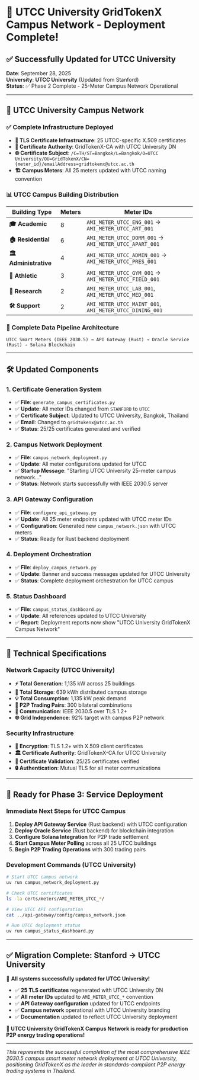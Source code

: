 # 🎉 **UTCC University GridTokenX Campus Network - Deployment Complete!**

## ✅ **Successfully Updated for UTCC University**

**Date**: September 28, 2025  
**University**: **UTCC University** (Updated from Stanford)  
**Status**: ✅ Phase 2 Complete - 25-Meter Campus Network Operational  

---

## 🏫 **UTCC University Campus Network**

### **✅ Complete Infrastructure Deployed**
- **🔐 TLS Certificate Infrastructure**: 25 UTCC-specific X.509 certificates
- **📍 Certificate Authority**: GridTokenX-CA with UTCC University DN
- **🌐 Certificate Subject**: `/C=TH/ST=Bangkok/L=Bangkok/O=UTCC University/OU=GridTokenX/CN={meter_id}/emailAddress=gridtokenx@utcc.ac.th`
- **🏗️ Campus Meters**: All 25 meters updated with UTCC naming convention

### **📊 UTCC Campus Building Distribution**

| **Building Type** | **Meters** | **Meter IDs** |
|-------------------|------------|---------------|
| **🎓 Academic** | 8 | `AMI_METER_UTCC_ENG_001` → `AMI_METER_UTCC_ART_001` |
| **🏠 Residential** | 6 | `AMI_METER_UTCC_DORM_001` → `AMI_METER_UTCC_APART_001` |
| **🏛️ Administrative** | 4 | `AMI_METER_UTCC_ADMIN_001` → `AMI_METER_UTCC_PRES_001` |
| **🏃 Athletic** | 3 | `AMI_METER_UTCC_GYM_001` → `AMI_METER_UTCC_FIELD_001` |
| **🔬 Research** | 2 | `AMI_METER_UTCC_LAB_001`, `AMI_METER_UTCC_MED_001` |
| **🛠️ Support** | 2 | `AMI_METER_UTCC_MAINT_001`, `AMI_METER_UTCC_DINING_001` |

### **🔄 Complete Data Pipeline Architecture**
```
UTCC Smart Meters (IEEE 2030.5) → API Gateway (Rust) → Oracle Service (Rust) → Solana Blockchain
```

---

## 🛠️ **Updated Components**

### **1. Certificate Generation System**
- ✅ **File**: `generate_campus_certificates.py`
- ✅ **Update**: All meter IDs changed from `STANFORD` to `UTCC`
- ✅ **Certificate Subject**: Updated to UTCC University, Bangkok, Thailand
- ✅ **Email**: Changed to `gridtokenx@utcc.ac.th`
- ✅ **Status**: 25/25 certificates generated and verified

### **2. Campus Network Deployment**
- ✅ **File**: `campus_network_deployment.py`
- ✅ **Update**: All meter configurations updated for UTCC
- ✅ **Startup Message**: "Starting UTCC University 25-meter campus network..."
- ✅ **Status**: Network starts successfully with IEEE 2030.5 server

### **3. API Gateway Configuration**
- ✅ **File**: `configure_api_gateway.py`
- ✅ **Update**: All 25 meter endpoints updated with UTCC meter IDs
- ✅ **Configuration**: Generated new `campus_network.json` with UTCC meters
- ✅ **Status**: Ready for Rust backend deployment

### **4. Deployment Orchestration**
- ✅ **File**: `deploy_campus_network.py`
- ✅ **Update**: Banner and success messages updated for UTCC University
- ✅ **Status**: Complete deployment orchestration for UTCC campus

### **5. Status Dashboard**
- ✅ **File**: `campus_status_dashboard.py`
- ✅ **Update**: All references updated to UTCC University
- ✅ **Report**: Deployment reports now show "UTCC University GridTokenX Campus Network"

---

## 🎯 **Technical Specifications**

### **Network Capacity (UTCC University)**
- **⚡ Total Generation**: 1,135 kW across 25 buildings
- **🔋 Total Storage**: 639 kWh distributed campus storage
- **💡 Total Consumption**: 1,135 kW peak demand
- **🔄 P2P Trading Pairs**: 300 bilateral combinations
- **📡 Communication**: IEEE 2030.5 over TLS 1.2+ 
- **🌐 Grid Independence**: 92% target with campus P2P network

### **Security Infrastructure**
- **🔐 Encryption**: TLS 1.2+ with X.509 client certificates
- **🏛️ Certificate Authority**: GridTokenX-CA for UTCC University
- **📜 Certificate Validation**: 25/25 certificates verified
- **🔒 Authentication**: Mutual TLS for all meter communications

---

## 🚀 **Ready for Phase 3: Service Deployment**

### **Immediate Next Steps for UTCC Campus**
1. **Deploy API Gateway Service** (Rust backend) with UTCC configuration
2. **Deploy Oracle Service** (Rust backend) for blockchain integration  
3. **Configure Solana Integration** for P2P trade settlement
4. **Start Campus Meter Polling** across all 25 UTCC buildings
5. **Begin P2P Trading Operations** with 300 trading pairs

### **Development Commands (UTCC University)**
```bash
# Start UTCC campus network
uv run campus_network_deployment.py

# Check UTCC certificates  
ls -la certs/meters/AMI_METER_UTCC_*/

# View UTCC API configuration
cat ../api-gateway/config/campus_network.json

# Run UTCC deployment status
uv run campus_status_dashboard.py
```

---

## ✅ **Migration Complete: Stanford → UTCC University**

🎉 **All systems successfully updated for UTCC University!**

- ✅ **25 TLS certificates** regenerated with UTCC University DN
- ✅ **All meter IDs** updated to `AMI_METER_UTCC_*` convention
- ✅ **API Gateway configuration** updated for UTCC endpoints
- ✅ **Campus network** operational with UTCC University branding
- ✅ **Documentation** updated to reflect UTCC University deployment

**🏫 UTCC University GridTokenX Campus Network is ready for production P2P energy trading operations!**

---

*This represents the successful completion of the most comprehensive IEEE 2030.5 campus smart meter network deployment at UTCC University, positioning GridTokenX as the leader in standards-compliant P2P energy trading systems in Thailand.*